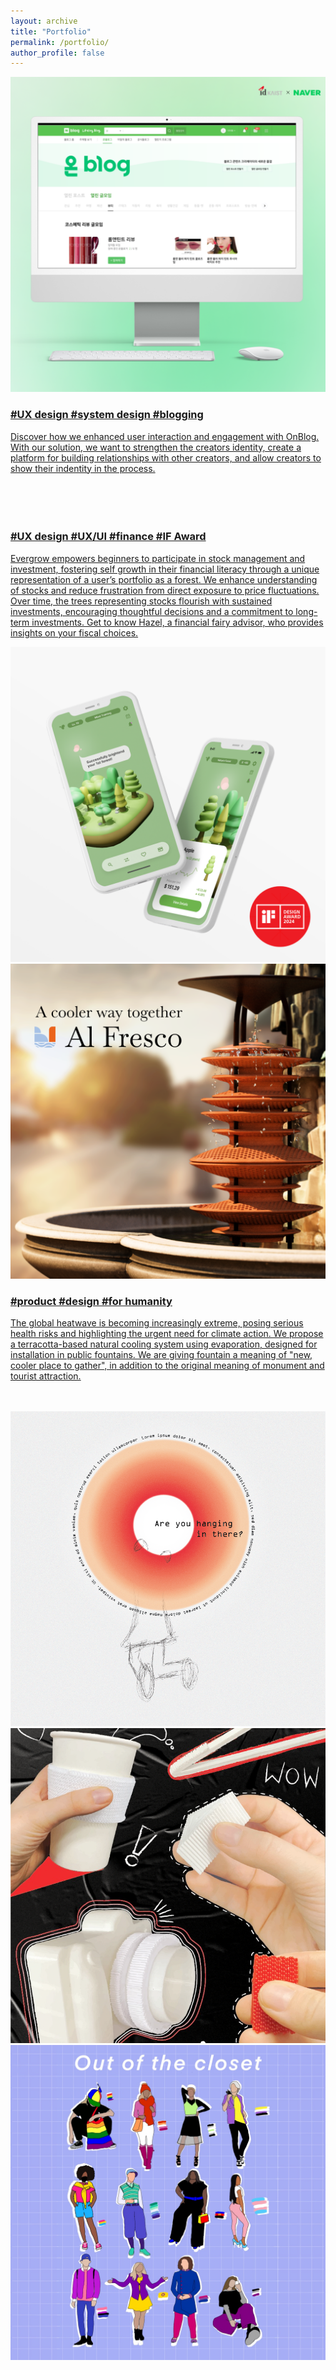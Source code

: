 ```yaml
---
layout: archive
title: "Portfolio"
permalink: /portfolio/
author_profile: false
---
```


<div class="container">
    <div class="about-row">
      <a href="/portfolio/6-2023-on_blog">
        <div class="row-image">
            <img src="/images/on_blog_square.png" alt="OnBlog">
        </div>
      </a>
      <a href="/portfolio/6-2023-on_blog">
        <div class="row-text" href="/portfolio/6-2023-on_blog">
          <h3>#UX design #system design #blogging</h3>
          <p>Discover how we enhanced user interaction and engagement with OnBlog. With our solution, we want to strengthen the creators identity, create a platform for building relationships with other creators, and allow creators to show their indentity in the process.<br><br><br><br><br></p>
        </div>
      </a>
    </div>
    <div class="about-row2">
      <a href="/portfolio/7-2022-evergrow">
        <div class="row-text" href="/portfolio/7-2022-evergrow">
          <h3>#UX design #UX/UI #finance #IF Award</h3>
          <p>Evergrow empowers beginners to participate in stock management and investment, fostering self growth in their financial literacy through a unique representation of a user’s portfolio as a forest. We enhance understanding of stocks and reduce frustration from direct exposure to price fluctuations. Over time, the trees representing stocks flourish with sustained investments, encouraging thoughtful decisions and a commitment to long-term investments. Get to know Hazel, a financial fairy advisor, who provides insights on your fiscal choices.</p>
        </div>
      </a>
      <a href="/portfolio/7-2022-evergrow">
        <div class="row-image">
            <img src="/images/evergrow_square.png" alt="Evergrow">
        </div>
      </a>
    </div>
    <div class="about-row">
    <a href="/portfolio/6-2024-alfresco">
        <div class="row-image">
            <img src="/images/alfresco-square.png" alt="Al Fresco">
        </div>
      </a>
      <a href="/portfolio/6-2024-alfresco">
        <div class="row-text" href="/portfolio/6-2024-alfresco">
          <h3>#product #design #for humanity
          </h3>
          <p>The global heatwave is becoming increasingly extreme, posing serious health risks and highlighting the urgent need for climate action. We propose a terracotta-based natural cooling system using evaporation, designed for installation in public fountains. We are giving fountain a meaning of "new, cooler place to gather", in addition to the original meaning of monument and tourist attraction.<br><br><br>
          </p>
        </div>
      </a>
    </div>
    <div class="contain3">
      <div class="about-row3">
        <a href="/portfolio/9-2024-hanging">
          <div class="row-image">
            <img src="/images/hanging-in-there_square.png" alt="Are you hanging in there?">
          </div>
        </a> 
      </div>
      <div class="about-row3">
        <a href="/portfolio/4-2024-textureslicer">
          <div class="row-image">
            <img src="/images/textureslicer-poster-square.png" alt="TextureSlicer Poster">
          </div>
        </a> 
      </div>
      <div class="about-row3">
        <a href="/portfolio/9-2020-closet">
          <div class="row-image">
            <img src="/images/closet_square.jpg" alt="Out of the closet">
          </div>
        </a> 
      </div>
    </div>
</div>
